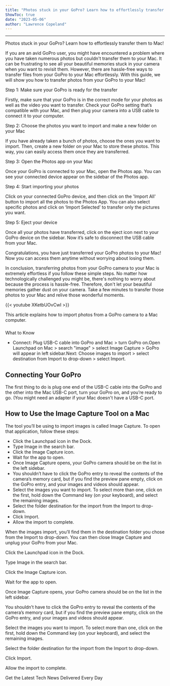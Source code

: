 ```yaml
---
title: "Photos stuck in your GoPro? Learn how to effortlessly transfer them to Mac!"
ShowToc: true 
date: "2023-05-06"
author: "Lawrence Copeland"
---
```

*****
Photos stuck in your GoPro? Learn how to effortlessly transfer them to Mac!

If you are an avid GoPro user, you might have encountered a problem where you have taken numerous photos but couldn't transfer them to your Mac. It can be frustrating to see all your beautiful memories stuck in your camera when you want to revisit them. However, there are hassle-free ways to transfer files from your GoPro to your Mac effortlessly. With this guide, we will show you how to transfer photos from your GoPro to your Mac!

Step 1: Make sure your GoPro is ready for the transfer

Firstly, make sure that your GoPro is in the correct mode for your photos as well as the video you want to transfer. Check your GoPro setting that’s compatible with your Mac, and then plug your camera into a USB cable to connect it to your computer.

Step 2: Choose the photos you want to import and make a new folder on your Mac

If you have already taken a bunch of photos, choose the ones you want to import. Then, create a new folder on your Mac to store these photos. This way, you can easily access them once they are transferred.

Step 3: Open the Photos app on your Mac

Once your GoPro is connected to your Mac, open the Photos app. You can see your connected device appear on the sidebar of the Photos app.

Step 4: Start importing your photos

Click on your connected GoPro device, and then click on the 'Import All' button to import all the photos to the Photos App. You can also select specific photos and click on ‘Import Selected’ to transfer only the pictures you want.

Step 5: Eject your device

Once all your photos have transferred, click on the eject icon next to your GoPro device on the sidebar. Now it’s safe to disconnect the USB cable from your Mac.

Congratulations, you have just transferred your GoPro photos to your Mac! Now you can access them anytime without worrying about losing them.

In conclusion, transferring photos from your GoPro camera to your Mac is extremely effortless if you follow these simple steps. No matter how technologically challenged you might be, there's nothing to worry about because the process is hassle-free. Therefore, don't let your beautiful memories gather dust on your camera. Take a few minutes to transfer those photos to your Mac and relive those wonderful moments.

{{< youtube XKetbUOvCwI >}} 




This article explains how to import photos from a GoPro camera to a Mac computer.

 
### 
What to Know
 
- Connect: Plug USB-C cable into GoPro and Mac > turn GoPro on.Open Launchpad on Mac > search "image" > select Image Capture > GoPro will appear in left sidebar.Next: Choose images to import > select destination from Import to drop-down > select Import.

 
##   Connecting Your GoPro  
 

The first thing to do is plug one end of the USB-C cable into the GoPro and the other into the Mac USB-C port, turn your GoPro on, and you’re ready to go. (You might need an adapter if your Mac doesn't have a USB-C port.

 
##   How to Use the Image Capture Tool on a Mac  
 

The tool you’ll be using to import images is called Image Capture. To open that application, follow these steps:

 
- Click the Launchpad icon in the Dock.
 - Type Image in the search bar.
 - Click the Image Capture icon.
 - Wait for the app to open.
 - Once Image Capture opens, your GoPro camera should be on the list in the left sidebar.
 - You shouldn’t have to click the GoPro entry to reveal the contents of the camera’s memory card, but if you find the preview pane empty, click on the GoPro entry, and your images and videos should appear.
 - Select the images you want to import. To select more than one, click on the first, hold down the Command key (on your keyboard), and select the remaining images.
 - Select the folder destination for the import from the Import to drop-down.
 - Click Import.
 - Allow the import to complete.

 

When the images import, you’ll find them in the destination folder you chose from the Import to drop-down. You can then close Image Capture and unplug your GoPro from your Mac.

 

Click the Launchpad icon in the Dock.

 

Type Image in the search bar.

 

Click the Image Capture icon.

 

Wait for the app to open.

 

Once Image Capture opens, your GoPro camera should be on the list in the left sidebar.

 

You shouldn’t have to click the GoPro entry to reveal the contents of the camera’s memory card, but if you find the preview pane empty, click on the GoPro entry, and your images and videos should appear.

 

Select the images you want to import. To select more than one, click on the first, hold down the Command key (on your keyboard), and select the remaining images.

 

Select the folder destination for the import from the Import to drop-down.

 

Click Import.

 

Allow the import to complete.

 

Get the Latest Tech News Delivered Every Day




